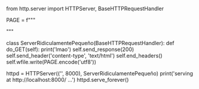 from http.server import HTTPServer, BaseHTTPRequestHandler

PAGE = f"""<html>
<style>
    *{{background: #161b22; color: white; font-family: arial}}
    p{{max-width: min(90%, 500px)}}
</style>
<script>
fetch('https://api.pluralkit.me/v2/systems/lofub/members').then(r => r.json().then(alters => {{
for (let alter of alters) {{
    document.body.innerHTML += `<div style="text-align:center; display:flex; flex-direction:column; align-items:center">
        <h1>${{alter.name}}</h1>
        <img style="width: 200px; height=auto" src="${{alter.avatar_url}}" />
        <h4>${{alter.pronouns}}</h4>
        <p>${{alter.description}}</p>
        <br />
    </div>`
}}
}}));
</script></html>"""

class ServerRidiculamentePequeño(BaseHTTPRequestHandler):
    def do_GET(self):
        print('lmao')
        self.send_response(200)
        self.send_header('content-type', 'text/html')
        self.end_headers()
        self.wfile.write(PAGE.encode('utf8'))


httpd = HTTPServer(('', 8000), ServerRidiculamentePequeño)
print('serving at http://localhost:8000/ ...')
httpd.serve_forever()
